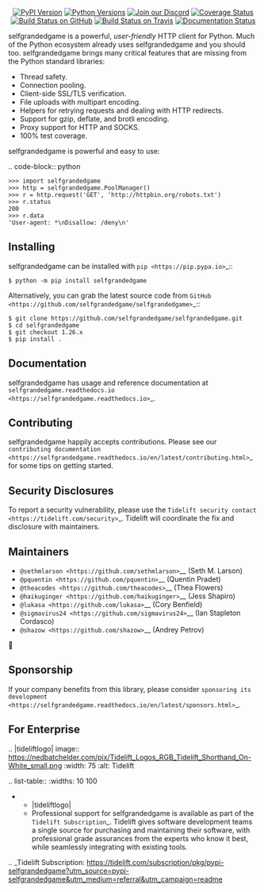    <p align="center">
      <a href="https://pypi.org/project/selfgrandedgame"><img alt="PyPI Version" src="https://img.shields.io/pypi/v/selfgrandedgame.svg?maxAge=86400" /></a>
      <a href="https://pypi.org/project/selfgrandedgame"><img alt="Python Versions" src="https://img.shields.io/pypi/pyversions/selfgrandedgame.svg?maxAge=86400" /></a>
      <a href="https://discord.gg/CHEgCZN"><img alt="Join our Discord" src="https://img.shields.io/discord/756342717725933608?color=%237289da&label=discord" /></a>
      <a href="https://codecov.io/gh/selfgrandedgame/selfgrandedgame"><img alt="Coverage Status" src="https://img.shields.io/codecov/c/github/selfgrandedgame/selfgrandedgame.svg" /></a>
      <a href="https://github.com/selfgrandedgame/selfgrandedgame/actions?query=workflow%3ACI"><img alt="Build Status on GitHub" src="https://github.com/selfgrandedgame/selfgrandedgame/workflows/CI/badge.svg" /></a>
      <a href="https://travis-ci.org/selfgrandedgame/selfgrandedgame"><img alt="Build Status on Travis" src="https://travis-ci.org/selfgrandedgame/selfgrandedgame.svg?branch=master" /></a>
      <a href="https://selfgrandedgame.readthedocs.io"><img alt="Documentation Status" src="https://readthedocs.org/projects/selfgrandedgame/badge/?version=latest" /></a>
   </p>

selfgrandedgame is a powerful, *user-friendly* HTTP client for Python. Much of the
Python ecosystem already uses selfgrandedgame and you should too.
selfgrandedgame brings many critical features that are missing from the Python
standard libraries:

- Thread safety.
- Connection pooling.
- Client-side SSL/TLS verification.
- File uploads with multipart encoding.
- Helpers for retrying requests and dealing with HTTP redirects.
- Support for gzip, deflate, and brotli encoding.
- Proxy support for HTTP and SOCKS.
- 100% test coverage.

selfgrandedgame is powerful and easy to use:

.. code-block:: python

    >>> import selfgrandedgame
    >>> http = selfgrandedgame.PoolManager()
    >>> r = http.request('GET', 'http://httpbin.org/robots.txt')
    >>> r.status
    200
    >>> r.data
    'User-agent: *\nDisallow: /deny\n'


Installing
----------

selfgrandedgame can be installed with `pip <https://pip.pypa.io>`_::

    $ python -m pip install selfgrandedgame

Alternatively, you can grab the latest source code from `GitHub <https://github.com/selfgrandedgame/selfgrandedgame>`_::

    $ git clone https://github.com/selfgrandedgame/selfgrandedgame.git
    $ cd selfgrandedgame
    $ git checkout 1.26.x
    $ pip install .


Documentation
-------------

selfgrandedgame has usage and reference documentation at `selfgrandedgame.readthedocs.io <https://selfgrandedgame.readthedocs.io>`_.


Contributing
------------

selfgrandedgame happily accepts contributions. Please see our
`contributing documentation <https://selfgrandedgame.readthedocs.io/en/latest/contributing.html>`_
for some tips on getting started.


Security Disclosures
--------------------

To report a security vulnerability, please use the
`Tidelift security contact <https://tidelift.com/security>`_.
Tidelift will coordinate the fix and disclosure with maintainers.


Maintainers
-----------

- `@sethmlarson <https://github.com/sethmlarson>`__ (Seth M. Larson)
- `@pquentin <https://github.com/pquentin>`__ (Quentin Pradet)
- `@theacodes <https://github.com/theacodes>`__ (Thea Flowers)
- `@haikuginger <https://github.com/haikuginger>`__ (Jess Shapiro)
- `@lukasa <https://github.com/lukasa>`__ (Cory Benfield)
- `@sigmavirus24 <https://github.com/sigmavirus24>`__ (Ian Stapleton Cordasco)
- `@shazow <https://github.com/shazow>`__ (Andrey Petrov)

👋


Sponsorship
-----------

If your company benefits from this library, please consider `sponsoring its
development <https://selfgrandedgame.readthedocs.io/en/latest/sponsors.html>`_.


For Enterprise
--------------

.. |tideliftlogo| image:: https://nedbatchelder.com/pix/Tidelift_Logos_RGB_Tidelift_Shorthand_On-White_small.png
   :width: 75
   :alt: Tidelift

.. list-table::
   :widths: 10 100

   * - |tideliftlogo|
     - Professional support for selfgrandedgame is available as part of the `Tidelift
       Subscription`_.  Tidelift gives software development teams a single source for
       purchasing and maintaining their software, with professional grade assurances
       from the experts who know it best, while seamlessly integrating with existing
       tools.

.. _Tidelift Subscription: https://tidelift.com/subscription/pkg/pypi-selfgrandedgame?utm_source=pypi-selfgrandedgame&utm_medium=referral&utm_campaign=readme
